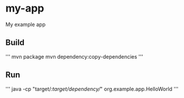 # my-app
My example app


## Build

'''
mvn package
mvn dependency:copy-dependencies
'''

## Run

'''
java -cp "target/*:target/dependency/*" org.example.app.HelloWorld
'''
